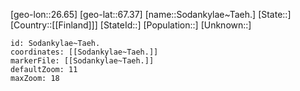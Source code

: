﻿---
location: [67.37,26.65]
mapzoom: [7,12] 
mapmarker: city 
type: City
tags:
- geo/City


SpocWebEntityId: 34337
isDeleted: false
confidential: public

---
[geo-lon::26.65]
[geo-lat::67.37]
[name::Sodankylae~Taeh.]
[State::]
[Country::[[Finland]]]
[StateId::]
[Population::]
[Unknown::]


```leaflet
id: Sodankylae~Taeh.
coordinates: [[Sodankylae~Taeh.]]
markerFile: [[Sodankylae~Taeh.]]
defaultZoom: 11 
maxZoom: 18
```
